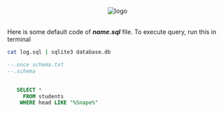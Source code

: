 <div align="center">
<img src="https://github-production-user-asset-6210df.s3.amazonaws.com/79293287/287023363-0c72c852-3d13-4af6-b543-aa7dfe8bcf27.png" alt="logo">
<br/> <br/>

</div>

Here is some default code of _**name.sql**_ file. To execute query, run this in terminal

```sh
cat log.sql | sqlite3 database.db
```

```sql
--.once schema.txt
--.schema


   SELECT *
     FROM students
    WHERE head LIKE "%Snape%"
```
